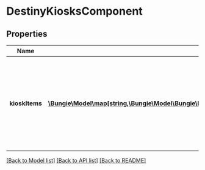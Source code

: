 # DestinyKiosksComponent

## Properties
Name | Type | Description | Notes
------------ | ------------- | ------------- | -------------
**kioskItems** | [**\Bungie\Model\map[string,\Bungie\Model\\Bungie\Model\Destiny\Components\Kiosks\DestinyKioskItem[]]**](array.md) | A dictionary keyed by the Kiosk Vendor&#39;s hash identifier (use it to look up the DestinyVendorDefinition for the relevant kiosk vendor), and whose value is a list of all the items that the user can \&quot;see\&quot; in the Kiosk, and any other interesting metadata. | [optional] 

[[Back to Model list]](../README.md#documentation-for-models) [[Back to API list]](../README.md#documentation-for-api-endpoints) [[Back to README]](../README.md)



